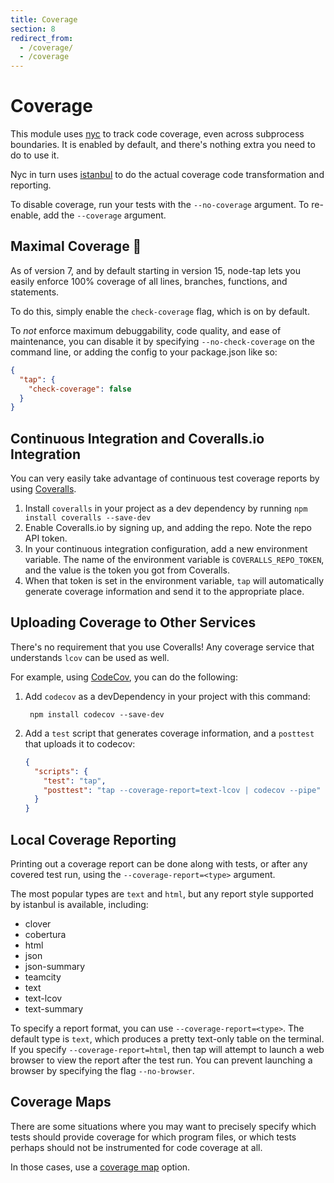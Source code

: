 ```yaml
---
title: Coverage
section: 8
redirect_from:
  - /coverage/
  - /coverage
---
```


# Coverage

This module uses [nyc](http://npm.im/nyc) to track code coverage, even
across subprocess boundaries.  It is enabled by default, and there's
nothing extra you need to do to use it.

Nyc in turn uses [istanbul](http://npm.im/istanbul) to do the actual
coverage code transformation and reporting.

To disable coverage, run your tests with the `--no-coverage` argument.
To re-enable, add the `--coverage` argument.

## Maximal Coverage 💯

As of version 7, and by default starting in version 15, node-tap lets you
easily enforce 100% coverage of all lines, branches, functions, and
statements.

To do this, simply enable the `check-coverage` flag, which is on by
default.

To _not_ enforce maximum debuggability, code quality, and ease of
maintenance, you can disable it by specifying `--no-check-coverage` on the
command line, or adding the config to your package.json like so:

```json
{
  "tap": {
    "check-coverage": false
  }
}
```

## Continuous Integration and Coveralls.io Integration

You can very easily take advantage of continuous test coverage reports
by using [Coveralls](https://coveralls.io).

1. Install `coveralls` in your project as a dev dependency by running `npm
   install coveralls --save-dev`
2. Enable Coveralls.io by signing up, and adding the
   repo.  Note the repo API token.
3. In your continuous integration configuration, add a new environment
   variable.  The name of the environment variable is
   `COVERALLS_REPO_TOKEN`, and the value is the token you got from
   Coveralls.
4. When that token is set in the environment variable, `tap` will
   automatically generate coverage information and send it to the
   appropriate place.

## Uploading Coverage to Other Services

There's no requirement that you use Coveralls!  Any coverage service
that understands `lcov` can be used as well.

For example, using [CodeCov](https://codecov.io), you can do the
following:

1. Add `codecov` as a devDependency in your project with this command:

        npm install codecov --save-dev

2. Add a `test` script that generates coverage information, and a
   `posttest` that uploads it to codecov:

    ```json
    {
      "scripts": {
        "test": "tap",
        "posttest": "tap --coverage-report=text-lcov | codecov --pipe"
      }
    }
    ```

## Local Coverage Reporting

Printing out a coverage report can be done along with tests, or after
any covered test run, using the `--coverage-report=<type>` argument.

The most popular types are `text` and `html`, but any report style
supported by istanbul is available, including:

- clover
- cobertura
- html
- json
- json-summary
- teamcity
- text
- text-lcov
- text-summary

To specify a report format, you can use `--coverage-report=<type>`.
The default type is `text`, which produces a pretty text-only table on
the terminal.  If you specify `--coverage-report=html`, then tap will
attempt to launch a web browser to view the report after the test run.
You can prevent launching a browser by specifying the flag `--no-browser`.

## Coverage Maps

There are some situations where you may want to precisely specify which tests
should provide coverage for which program files, or which tests perhaps should
not be instrumented for code coverage at all.

In those cases, use a [coverage map](/coverage-map/) option.
